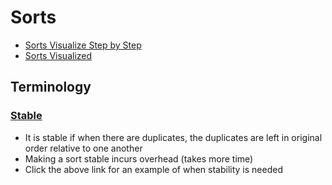 # Sorts

- [Sorts Visualize Step by Step](https://www.hackerearth.com/practice/algorithms/sorting/merge-sort/visualize/)
- [Sorts Visualized](https://visualgo.net/en/sorting)

## Terminology

### [Stable](https://www.geeksforgeeks.org/stability-in-sorting-algorithms/)

- It is stable if when there are duplicates, the duplicates are left in original order relative to one another
- Making a sort stable incurs overhead (takes more time)
- Click the above link for an example of when stability is needed
